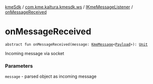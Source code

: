 [kmeSdk](../../index.md) / [com.kme.kaltura.kmesdk.ws](../index.md) / [IKmeMessageListener](index.md) / [onMessageReceived](./on-message-received.md)

# onMessageReceived

`abstract fun onMessageReceived(message: `[`KmeMessage`](../../com.kme.kaltura.kmesdk.ws.message/-kme-message/index.md)`<`[`Payload`](../../com.kme.kaltura.kmesdk.ws.message/-kme-message/-payload/index.md)`>): `[`Unit`](https://kotlinlang.org/api/latest/jvm/stdlib/kotlin/-unit/index.html)

Incoming message via socket

### Parameters

`message` - parsed object as incoming message